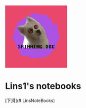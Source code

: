 <p>
<img src="./SPINNING%20DOG.jpg" width="200" height="200"/>
</p>
<h1>Lins1's notebooks</h1>

[下滑](# LinsNoteBooks)
